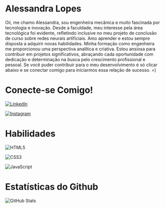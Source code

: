 # Alessandra Lopes

Oii, me chamo Alessandra, sou engenheira mecânica e muito fascinada por tecnologia e inovação. Desde a faculdade, meu interesse pela área tecnológica foi evidente, refletindo inclusive no meu projeto de conclusão de curso sobre redes neurais artificiais. Amo aprender e estou sempre disposta a adquirir novas habilidades. Minha formação como engenheira me proporcionou uma perspectiva analítica e criativa. Estou ansiosa para contribuir em projetos significativos, abraçando cada oportunidade com dedicação e determinação na busca pelo crescimento profissional e pessoal. Se você puder contribuir para o meu desenvolvimento é só clicar abaixo e se conectar comigo para iniciarmos essa relação de sucesso. =)

# Conecte-se Comigo!
[![LinkedIn](https://img.shields.io/badge/LinkedIn-000?style=for-the-badge&logo=linkedin&logoColor=0E76A8)](https://www.linkedin.com/in/alessandramlopes8/)

 [![Instagram](https://img.shields.io/badge/Instagram-000?style=for-the-badge&logo=instagram)](https://www.instagram.com/aleeloppes/)

 # Habilidades
 ![HTML5](https://img.shields.io/badge/HTML5-000?style=for-the-badge&logo=html5) 
 
 ![CSS3](https://img.shields.io/badge/CSS3-000?style=for-the-badge&logo=css3&logoColor=264CE4)

 ![JavaScript](https://img.shields.io/badge/JavaScript-000?style=for-the-badge&logo=javascript)
 
 # Estatísticas do Github

 ![GitHub Stats](https://github-readme-stats.vercel.app/api?username=aleeloppes08&theme=transparent&bg_color=000&border_color=30A3DC&show_icons=true&icon_color=30A3DC&title_color=E94D5F&text_color=FFF)
